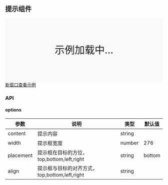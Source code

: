 ## 提示组件

<div style="position:relative" id="mx_1">
    <iframe src="http://localhost/magix-gallery/test.html#!/mx-popover/index?inline=true&id=mx_1" frameborder="no" style="width:100%;height:200px;" scrolling="no"></iframe>
    <div style="position:absolute;width:100%;height:200px;background-color:#f9f9f9;text-align:center;line-height:200px;font-size:32px;top:0;right:0;left:0;bottom:0">示例加载中...</div>
</div>
<a href="https://thx.github.io/magix-gallery/#!/mx-popover/index" target="_blank">新窗口查看示例</a>

### API

#### options
| 参数 | 说明 | 类型 | 默认值 |
| -------- | -------- | -------- | -------- |
| content    | 提示内容 | string |  |
| width     | 提示框宽度 | number | 276  |
| placement | 提示框在目标的方位，top,bottom,left,right | string | bottom |
| align | 提示框与目标的对齐方式，top,bottom,left,right | string | &nbsp; |


